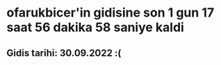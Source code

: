# ofarukbicer'in gidisine son 1 gun 17 saat 56 dakika 58 saniye kaldi

## Gidis tarihi: 30.09.2022 :(